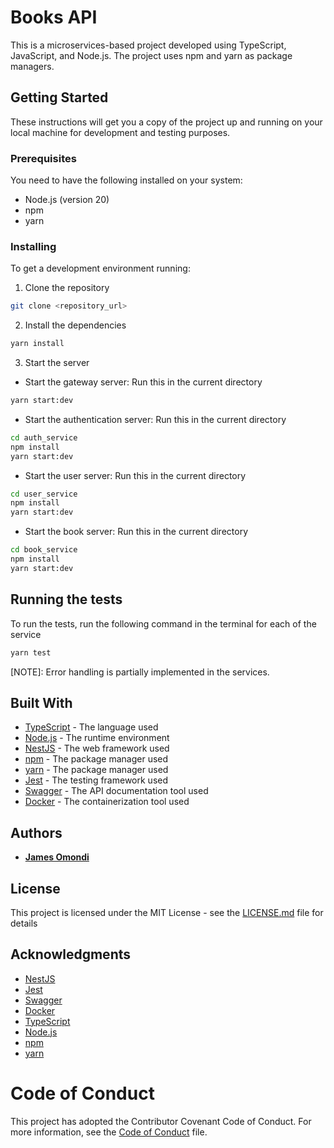 # Books API

This is a microservices-based project developed using TypeScript, JavaScript, and Node.js. The project uses npm and yarn as package managers.

## Getting Started

These instructions will get you a copy of the project up and running on your local machine for development and testing purposes.

### Prerequisites

You need to have the following installed on your system:

- Node.js (version 20)
- npm
- yarn

### Installing

To get a development environment running:

1. Clone the repository
```bash
git clone <repository_url>
```
2. Install the dependencies
```bash
yarn install
```
3. Start the server
- Start the gateway server: 
Run this in the current directory
```bash
yarn start:dev
```
- Start the authentication server:
Run this in the current directory
```bash
cd auth_service
npm install
yarn start:dev
```
- Start the user server:
Run this in the current directory
```bash
cd user_service
npm install
yarn start:dev
```

- Start the book server:
Run this in the current directory
```bash
cd book_service
npm install
yarn start:dev
```

## Running the tests
To run the tests, run the following command in the terminal for each of the service
```bash
yarn test
```

[NOTE]: Error handling is partially implemented in the services.

## Built With
- [TypeScript](https://www.typescriptlang.org/) - The language used
- [Node.js](https://nodejs.org/en/) - The runtime environment
- [NestJS](https://docs.nestjs.com/) - The web framework used
- [npm](https://www.npmjs.com/) - The package manager used
- [yarn](https://yarnpkg.com/) - The package manager used
- [Jest](https://jestjs.io/) - The testing framework used
- [Swagger](https://swagger.io/) - The API documentation tool used
- [Docker](https://www.docker.com/) - The containerization tool used

## Authors
- [**James Omondi**](https://github.com/jamie-codez)

## License
This project is licensed under the MIT License - see the [LICENSE.md](LICENSE.md) file for details

## Acknowledgments
- [NestJS](https://docs.nestjs.com/)
- [Jest](https://jestjs.io/)
- [Swagger](https://swagger.io/)
- [Docker](https://www.docker.com/)
- [TypeScript](https://www.typescriptlang.org/)
- [Node.js](https://nodejs.org/en/)
- [npm](https://www.npmjs.com/)
- [yarn](https://yarnpkg.com/)

# Code of Conduct
This project has adopted the Contributor Covenant Code of Conduct. For more information, see the [Code of Conduct](CODE_OF_CONDUCT.md) file.
